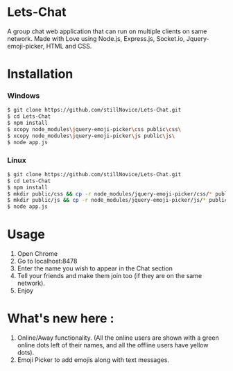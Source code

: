 # Lets-Chat
A group chat web application that can run on multiple clients on same network. Made with Love using Node.js, Express.js, Socket.io, Jquery-emoji-picker, HTML and CSS.

# Installation
### Windows
```sh
$ git clone https://github.com/stillNovice/Lets-Chat.git
$ cd Lets-Chat
$ npm install
$ xcopy node_modules\jquery-emoji-picker\css public\css\
$ xcopy node_modules\jquery-emoji-picker\js public\js\
$ node app.js

```
### Linux
```sh
$ git clone https://github.com/stillNovice/Lets-Chat.git
$ cd Lets-Chat
$ npm install
$ mkdir public/css && cp -r node_modules/jquery-emoji-picker/css/* public/css/
$ mkdir public/js && cp -r node_modules/jquery-emoji-picker/js/* public/js/
$ node app.js

```
# Usage
1. Open Chrome
2. Go to localhost:8478
3. Enter the name you wish to appear in the Chat section
4. Tell your friends and make them join too (if they are on the same network).
5. Enjoy

# What's new here :
1. Online/Away functionality. (All the online users are shown with a green online dots left of their names, and all the offline users have yellow dots).
2. Emoji Picker to add emojis along with text messages.
